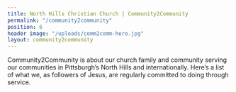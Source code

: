 ```yaml
---
title: North Hills Christian Church | Community2Community
permalink: "/community2community"
position: 6
header image: "/uploads/comm2comm-hero.jpg"
layout: community2community
---
```


Community2Community is about our church family and community serving our communities in Pittsburgh’s North Hills and internationally. Here’s a list of what we, as followers of Jesus, are regularly committed to doing through service.